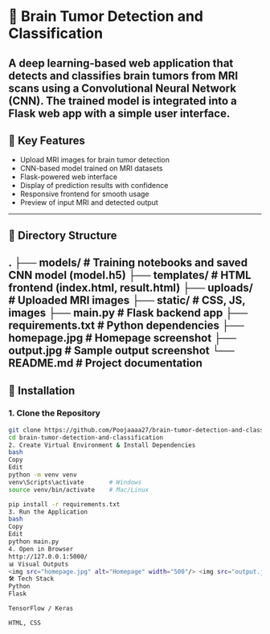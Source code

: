 # 🧠 Brain Tumor Detection and Classification

A deep learning-based web application that detects and classifies brain tumors from MRI scans using a Convolutional Neural Network (CNN). The trained model is integrated into a Flask web app with a simple user interface.
---
## 📌 Key Features
- Upload MRI images for brain tumor detection
- CNN-based model trained on MRI datasets
- Flask-powered web interface
- Display of prediction results with confidence
- Responsive frontend for smooth usage
- Preview of input MRI and detected output
---
## 📁 Directory Structure
.
├── models/ # Training notebooks and saved CNN model (model.h5)
├── templates/ # HTML frontend (index.html, result.html)
├── uploads/ # Uploaded MRI images
├── static/ # CSS, JS, images
├── main.py # Flask backend app
├── requirements.txt # Python dependencies
├── homepage.jpg # Homepage screenshot
├── output.jpg # Sample output screenshot
└── README.md # Project documentation
---
## 🔧 Installation
### 1. Clone the Repository
```bash
git clone https://github.com/Poojaaaa27/brain-tumor-detection-and-classification.git
cd brain-tumor-detection-and-classification
2. Create Virtual Environment & Install Dependencies
bash
Copy
Edit
python -m venv venv
venv\Scripts\activate       # Windows
source venv/bin/activate    # Mac/Linux

pip install -r requirements.txt
3. Run the Application
bash
Copy
Edit
python main.py
4. Open in Browser
http://127.0.0.1:5000/
📊 Visual Outputs
<img src="homepage.jpg" alt="Homepage" width="500"/> <img src="output.jpg" alt="Tumor Detection Output" width="500"/>
🛠 Tech Stack
Python
Flask

TensorFlow / Keras

HTML, CSS
